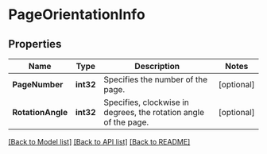 # PageOrientationInfo

## Properties

Name | Type | Description | Notes
------------ | ------------- | ------------- | -------------
**PageNumber** | **int32** | Specifies the number of the page. | [optional] 
**RotationAngle** | **int32** | Specifies, clockwise in degrees, the rotation angle of the page. | [optional] 

[[Back to Model list]](../README.md#documentation-for-models) [[Back to API list]](../README.md#documentation-for-api-endpoints) [[Back to README]](../README.md)



